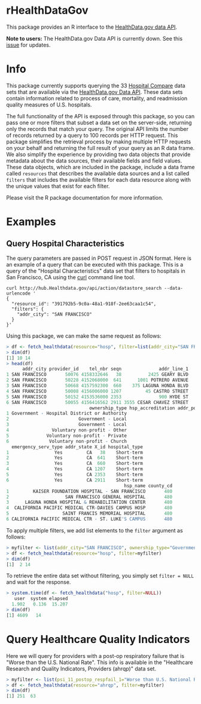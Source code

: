 rHealthDataGov
==============

This package provides an R interface to the [HealthData.gov data API](http://www.healthdata.gov).

**Note to users:** The HealthData.gov Data API is currently down.  See this [issue](https://github.com/rOpenHealth/rHealthDataGov/issues/3) for updates.

Info
====

This package currently supports querying the 33 [Hospital Compare](http://hub.healthdata.gov/dataset/hospital-compare-api) data sets that are available via the [HealthData.gov Data API](http://www.healthdata.gov/data-api).  These data sets contain information related to process of care, mortality, and readmission quality measures of U.S. hospitals.

The full functionality of the API is exposed through this package, so you can pass one or more filters that subset a data set on the server-side, returning only the records that match your query.  The original API limits the number of records returned by a query to 100 records per HTTP request.  This package simplifies the retrieval process by making multiple HTTP requests on your behalf and returning the full result of your query as an R data frame.  We also simplify the experience by providing two data objects that provide metadata about the data sources, their available fields and field values.  These data objects, which are included in the package, include a data frame called `resources` that describes the available data sources and a list called `filters` that includes the available filters for each data resource along with the unique values that exist for each filter.

Please visit the R package documentation for more information.


Examples
========

Query Hospital Characteristics 
------------------------------

The query parameters are passed in POST request in JSON format.  Here is an example of a query that can be executed with this package.  This is a query of the "Hospital Characteristics" data set that filters to hospitals in San Francisco, CA using the [curl](http://en.wikipedia.org/wiki/CURL#cURL) command line tool.

```shell
curl http://hub.Healthdata.gov/api/action/datastore_search --data-urlencode '
{
  "resource_id": "391792b5-9c0a-48a1-918f-2ee63caa1c54",
  "filters": {
    "addr_city": "SAN FRANCISCO"
  }
}'
```

Using this package, we can make the same request as follows:

```r
> df <- fetch_healthdata(resource="hosp", filter=list(addr_city="SAN FRANCISCO"))
> dim(df)
[1] 10 14
> head(df)
      addr_city provider_id    tel_nbr seqn              addr_line_1
1 SAN FRANCISCO       50076 4158332646   38          2425 GEARY BLVD
2 SAN FRANCISCO       50228 4152068000  641      1001 POTRERO AVENUE
3 SAN FRANCISCO       50668 4157592300  660    375 LAGUNA HONDA BLVD
4 SAN FRANCISCO       50008 4156006000 1207         45 CASTRO STREET
5 SAN FRANCISCO       50152 4153536000 2353              900 HYDE ST
6 SAN FRANCISCO       50055 4156416562 2911 3555 CESAR CHAVEZ STREET
                               ownership_type hsp_accreditation addr_postalcode
1 Government - Hospital District or Authority                             94115
2                          Government - Local                             94110
3                          Government - Local                             94116
4                Voluntary non-profit - Other                             94114
5              Voluntary non-profit - Private                             94109
6               Voluntary non-profit - Church                             94110
  emergency_serv_type addr_state X_id hospital_type
1                 Yes         CA   38    Short-term
2                 Yes         CA  641    Short-term
3                 Yes         CA  660    Short-term
4                 Yes         CA 1207    Short-term
5                 Yes         CA 2353    Short-term
6                 Yes         CA 2911    Short-term
                                            hsp_name county_cd
1         KAISER FOUNDATION HOSPITAL - SAN FRANCISCO       480
2                     SAN FRANCISCO GENERAL HOSPITAL       480
3      LAGUNA HONDA HOSPITAL & REHABILITATION CENTER       480
4  CALIFORNIA PACIFIC MEDICAL CTR-DAVIES CAMPUS HOSP       480
5                    SAINT FRANCIS MEMORIAL HOSPITAL       480
6 CALIFORNIA PACIFIC MEDICAL CTR - ST. LUKE'S CAMPUS       480
```

To apply multiple filters, we add list elements to the `filter` argument as follows:

```r
> myfilter <- list(addr_city="SAN FRANCISCO", ownership_type="Government - Local")
> df <- fetch_healthdata(resource="hosp", filter=myfilter)
> dim(df)
[1]  2 14
```


To retrieve the entire data set without filtering, you simply set `filter = NULL` and wait for the response.

```r
> system.time(df <- fetch_healthdata("hosp", filter=NULL))
   user  system elapsed 
  1.902   0.136  15.207 
> dim(df)
[1] 4609   14
```

Query Healthcare Quality Indicators
===================================

Here we will query for providers with a post-op respiratory failure that is "Worse than the U.S. National Rate".  This info is available in the "Healthcare Research and Quality Indicators, Providers (ahrqp)" data set.

```r
> myfilter <- list(psi_11_postop_respfail_1="Worse than U.S. National Rate")
> df <- fetch_healthdata(resource="ahrqp", filter=myfilter)
> dim(df)
[1] 251  63
```

